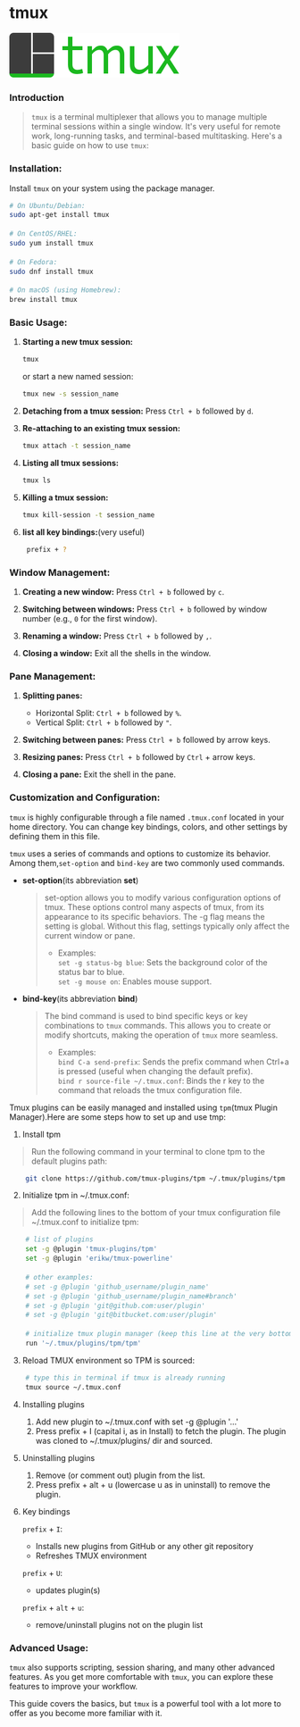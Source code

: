 # tmux
![tmux](./images/tmux_logo.png)
### Introduction

> `tmux` is a terminal multiplexer that allows you to manage multiple terminal sessions within a single window.
It's very useful for remote work, long-running tasks, and terminal-based multitasking. 
Here's a basic guide on how to use `tmux`:

### Installation:
Install `tmux` on your system using the package manager.
```bash
# On Ubuntu/Debian:
sudo apt-get install tmux

# On CentOS/RHEL:
sudo yum install tmux

# On Fedora:
sudo dnf install tmux

# On macOS (using Homebrew):
brew install tmux
```

### Basic Usage:

1. **Starting a new tmux session:**
   ```bash
   tmux
   ```
   or start a new named session:
   ```bash
   tmux new -s session_name
   ```

2. **Detaching from a tmux session:**
   Press `Ctrl + b` followed by `d`.

3. **Re-attaching to an existing tmux session:**
   ```bash
   tmux attach -t session_name
   ```

4. **Listing all tmux sessions:**
   ```bash
   tmux ls
   ```

5. **Killing a tmux session:**
   ```bash
   tmux kill-session -t session_name
   ```

6. **list all key bindings:**(very useful)
   ```bash
    prefix + ?

   ```
    

### Window Management:

1. **Creating a new window:**
   Press `Ctrl + b` followed by `c`.

2. **Switching between windows:**
   Press `Ctrl + b` followed by window number (e.g., `0` for the first window).

3. **Renaming a window:**
   Press `Ctrl + b` followed by `,`.

4. **Closing a window:**
   Exit all the shells in the window.

### Pane Management:

1. **Splitting panes:**
   - Horizontal Split: `Ctrl + b` followed by `%`.
   - Vertical Split: `Ctrl + b` followed by `"`.

2. **Switching between panes:**
   Press `Ctrl + b` followed by arrow keys.

3. **Resizing panes:**
   Press `Ctrl + b` followed by `Ctrl` + arrow keys.

4. **Closing a pane:**
   Exit the shell in the pane.

### Customization and Configuration:
`tmux` is highly configurable through a file named `.tmux.conf` located in your home directory. You can change key bindings, colors, and other settings
by defining them in this file.

`tmux` uses a series of commands and options to customize its behavior. Among them,`set-option` and `bind-key` are two commonly used commands.

+ **set-option**(its abbreviation **set**)
    > set-option allows you to modify various configuration options of tmux. These options control many aspects of tmux, from its appearance to its specific behaviors.
    > The -g flag means the setting is global. Without this flag, settings typically only affect the current window or pane.
    > + Examples:<br>
    > `set -g status-bg blue`: Sets the background color of the status bar to blue.<br>
    > `set -g mouse on`: Enables mouse support.
+ **bind-key**(its abbreviation **bind**)
    > The bind command is used to bind specific keys or key combinations to `tmux` commands. This allows you to create or modify shortcuts, making the operation of `tmux` more seamless.
    > + Examples:<br>
    > `bind C-a send-prefix`: Sends the prefix command when Ctrl+a is pressed (useful when changing the default prefix). <br>
    > `bind r source-file ~/.tmux.conf`: Binds the r key to the command that reloads the tmux configuration file. <br>

Tmux plugins can be easily managed and installed using `tpm`(tmux Plugin Manager).Here are some steps how to set up and use tmp:
1. Install tpm
> Run the following command in your terminal to clone tpm to the default plugins path:
```bash
    git clone https://github.com/tmux-plugins/tpm ~/.tmux/plugins/tpm
```
2. Initialize tpm in ~/.tmux.conf:
> Add the following lines to the bottom of your tmux configuration file ~/.tmux.conf to initialize tpm:
```bash
    # list of plugins
    set -g @plugin 'tmux-plugins/tpm'
    set -g @plugin 'erikw/tmux-powerline'

    # other examples:
    # set -g @plugin 'github_username/plugin_name'
    # set -g @plugin 'github_username/plugin_name#branch'
    # set -g @plugin 'git@github.com:user/plugin'
    # set -g @plugin 'git@bitbucket.com:user/plugin'
    
    # initialize tmux plugin manager (keep this line at the very bottom of tmux.conf)
    run '~/.tmux/plugins/tpm/tpm'

```
3. Reload TMUX environment so TPM is sourced:
```bash
    # type this in terminal if tmux is already running
    tmux source ~/.tmux.conf
```

4. Installing plugins
    1. Add new plugin to ~/.tmux.conf with set -g @plugin '...'
    2. Press prefix + I (capital i, as in Install) to fetch the plugin.
The plugin was cloned to ~/.tmux/plugins/ dir and sourced.

5. Uninstalling plugins
    1. Remove (or comment out) plugin from the list.
    2. Press prefix + alt + u (lowercase u as in uninstall) to remove the plugin.

6. Key bindings

    `prefix` + `I`: 
    + Installs new plugins from GitHub or any other git repository
    + Refreshes TMUX environment

    `prefix` + `U`:
    + updates plugin(s)

    `prefix` + `alt` + `u`:
    + remove/uninstall plugins not on the plugin list


### Advanced Usage:
`tmux` also supports scripting, session sharing, and many other advanced features. As you get more comfortable with `tmux`, you can explore these features to improve 
your workflow.

This guide covers the basics, but `tmux` is a powerful tool with a lot more to offer as you become more familiar with it.







